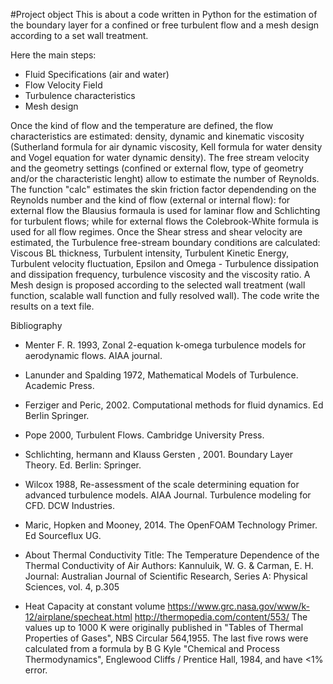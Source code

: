 #Project object 
This is about a code written in Python for the estimation of the boundary layer for a confined or free turbulent flow and a mesh design according to a set wall treatment.

Here the main steps:
- Fluid Specifications (air and water)
- Flow Velocity Field
- Turbulence characteristics
- Mesh design 

Once the kind of flow and the temperature are defined, the flow characteristics are estimated: density, dynamic and kinematic viscosity (Sutherland formula for air dynamic viscosity, Kell formula for water density and Vogel equation for water dynamic density). 
The free stream velocity and the geometry settings (confined or external flow, type of geometry and/or the characteristic lenght) allow to estimate the number of Reynolds.
The function "calc" estimates the skin friction factor dependending on the Reynolds number and the kind of flow (external or internal flow): for external flow the Blausius formaula is used for laminar flow and Schlichting for turbulent flows; while for external flows the Colebrook-White formula is used for all flow regimes.
Once the Shear stress and shear velocity are estimated, the Turbulence free-stream boundary conditions are calculated: Viscous BL thickness, Turbulent intensity, Turbulent Kinetic Energy, Turbulent velocity fluctuation, Epsilon and Omega - Turbulence dissipation and dissipation frequency, turbulence viscosity and the viscosity ratio. 
A Mesh design is proposed according to the selected wall treatment (wall function, scalable wall function and fully resolved wall).
The code write the results on a text file.


Bibliography

- Menter F. R. 1993, Zonal 2-equation k-omega turbulence models for aerodynamic flows. AIAA journal.
- Lanunder and Spalding 1972, Mathematical Models of Turbulence. Academic Press. 
- Ferziger and Peric, 2002. Computational methods for fluid dynamics. Ed Berlin Springer. 
- Pope 2000, Turbulent Flows. Cambridge University Press.
- Schlichting, hermann and Klauss Gersten , 2001. Boundary Layer Theory. Ed. Berlin: Springer.
- Wilcox 1988, Re-assessment of the scale determining equation for advanced turbulence models. AIAA Journal. Turbulence modeling for CFD. DCW Industries.
- Maric, Hopken and Mooney, 2014. The OpenFOAM Technology Primer. Ed Sourceflux UG.

- About Thermal Conductivity
Title: The Temperature Dependence of the Thermal Conductivity of Air
Authors: Kannuluik, W. G. & Carman, E. H.
Journal: Australian Journal of Scientific Research, Series A: Physical Sciences, vol. 4, p.305          

- Heat Capacity at constant volume
https://www.grc.nasa.gov/www/k-12/airplane/specheat.html
http://thermopedia.com/content/553/ 
The values up to 1000 K were originally published in "Tables of Thermal Properties of Gases", NBS Circular 564,1955. The last five rows were calculated from a formula by B G Kyle "Chemical and Process Thermodynamics", Englewood Cliffs / Prentice Hall, 1984, and have <1% error.
